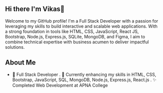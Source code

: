 ## Hi there I'm Vikas👋

Welcome to my GitHub profile! I'm a Full Stack Developer with a passion for leveraging my skills to build interactive and scalable web applications. With a strong foundation in tools like HTML, CSS, JavaScript, React JS, Bootstrap, Node.js, Express.js, SQLite, MongoDB, and Figma, I aim to combine technical expertise with business acumen to deliver impactful solutions.

## About Me

* 💼 Full Stack Developer
. 🌱 Currently enhancing my skills in HTML, CSS, Bootstrap, JavaScript, SQL, MongoDB, Node.js, Express.js, React.js
. ✨ Completed Web Development at APNA College
